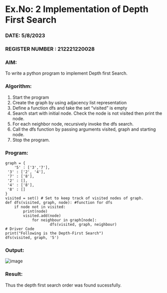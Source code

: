 # Ex.No: 2  Implementation of Depth First Search
### DATE:  5/8/2023                                                                          
### REGISTER NUMBER : 212221220028
### AIM: 
To write a python program to implement Depth first Search. 
### Algorithm:
1. Start the program
2. Create the graph by using adjacency list representation
3. Define a function dfs and take the set “visited” is empty 
4. Search start with initial node. Check the node is not visited then print the node.
5. For each neighbor node, recursively invoke the dfs search.
6. Call the dfs function by passing arguments visited, graph and starting node.
7. Stop the program.
### Program:
```
graph = {
 	'5' : ['3','7'],
 '3' : ['2', '4'],
 '7' : ['8'], 
 '2' : [],
 '4' : ['8'],
 '8' : []
}
visited = set() # Set to keep track of visited nodes of graph.
def dfs(visited, graph, node): #function for dfs
 	if node not in visited:
    	print(node)
    	visited.add(node)
    		for neighbour in graph[node]:
        			dfs(visited, graph, neighbour)
# Driver Code
print("Following is the Depth-First Search")
dfs(visited, graph, '5')
```











### Output:

![image](https://github.com/kiruthika512/AI_Lab_2023-24/assets/135616605/c09d8331-f5fb-4cba-9deb-a53216428717)


### Result:
Thus the depth first search order was found sucessfully.
